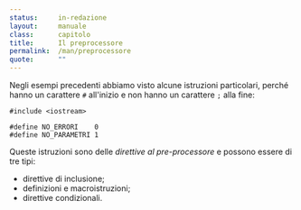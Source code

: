 ```yaml
---
status:     in-redazione
layout:     manuale
class:      capitolo
title:      Il preprocessore
permalink:  /man/preprocessore
quote:      ""
---
```


Negli esempi precedenti abbiamo visto alcune istruzioni particolari, perché hanno un carattere `#` all'inizio e non hanno un carattere `;` alla fine:

``` 
#include <iostream>

#define NO_ERRORI    0
#define NO_PARAMETRI 1

```

Queste istruzioni sono delle *direttive al pre-processore* e possono essere di tre tipi:

- direttive di inclusione;
- definizioni e macroistruzioni;
- direttive condizionali.

<!--
6.2   DIRETTIVE DI INCLUSIONE
Le direttive di inclusione sono certamente le più comunemente usate, infatti vengono utilizzate per includere i file con le definizioni delle funzioni di libreria, le definizioni delle macroistruzioni e dei simboli necessari per la corretta compilazione dei programmi.
La forma sintattica di questa direttiva è quella che abbiamo più volte incontrato nei precedenti esempi:
#include <file>
dove per file si intende un qualsiasi file presente nelle directory di include definite con le opzioni del compilatore.
Alcuni dei file piu comunemente usati sono:
stdio.h;
stdlib.h;
string.h;
math.h;
time.h;
Questi file contengono le definizioni dei tipi di dati ed i prototipi delle funzioni utilizzati rispettivamente per le operazione di I/O standard, funzioni di conversione e gestione dinamica della memoria, funzioni di trattamento delle stringhe, funzioni matematiche, funzioni lettura dell’orologio di sistema.
Una forma alternativa è la seguente:
#include "miofile"
In questo caso il file deve trovarsi nella directory corrente. Questa forma è usata per l’inclusione di porzioni di codice inerenti al programma.
È possibile nidificare le direttive #include, infatti un file incluso può a sua volta contenere tale direttiva. Il livello di nidificazione è tuttavia dipendente dallo specifico preprocessore e dall’architettura del sistema. 
6.3   DEFINIZIONI E MACROISTRUZIONI
È possibile definire degli identificatori correlati a stringhe di sostituzione che il preprocessore provvederà ad inserire nel codice sorgente in luogo di detti identificatori prima del processo di compilazione. Generalmente, tali stringhe sono costituite da valori costanti o istruzioni, nel primo caso sono chiamate costanti simboliche, nel secondo sono chiamate macroistruzioni o più brevemente macro.
Alcuni esempi validi di costanti simboliche sono:
#define FALSE 0
#define TRUE 1
#define NUMERO 0.2
#define STRINGA "Stringa di caratteri" 
Alcuni esempi validi di macroistruzioni sono:
#define INCREMENTO(x) x * 0.2
#define CUBO(x) x * x * x 
È inoltre possibile eliminare una #define precedentemente assegnata per mezzo della direttiva #undef.
Vediamo ora un esempio di uso delle definizioni e delle macroistruzioni:
PRE01.C - Definizioni e macroistruzioni
/**********************************************************
 File: pre1.c
 Desc: definizioni e macroistruzioni
 Comm: 
**********************************************************/
#include <stdio.h>

#define NUMERO 3
#define INCREMENTO(x) x * 1.23
#define CUBO(x) x * x * x

int main()
{
  int x;
  double y;
    
  printf("Numero     : %d \n", NUMERO);
  x = CUBO(NUMERO);
  printf("Cubo       : %d \n", x);
  
#undef NUMERO
#define NUMERO 4

  printf("Numero     : %d \n", NUMERO);
  x = CUBO(NUMERO);
  printf("Cubo       : %d \n", x);
  
  y = INCREMENTO((double)x);
  printf("Incremento : %f \n", y);

  return 0;
}
/******* End *********************************************/
Il programma produrrà il seguente output:
Numero     : 3
Cubo       : 27
Numero     : 4
Cubo       : 64
Incremento : 78.720000
Una macro generalmente è di esecuzione piu` veloce di una funzione che effettua le medesime operazioni, in quanto, operando una pura sostituzione di codice  non richiede la memorizzazione sullo stack di alcun indirizzo di ritorno. Nei file standard di "include" possiamo trovare sovente alcune funzioni implementate come macro, generalmente queste ultime sono riconoscibili dal prefisso _(underscore).
Un esempio tipico è quello della funzione toupper(c) che effettua la conversione a maiuscolo di un carattere minuscolo, una forma tipica della sua implementazione come macro è:
#define _toupper(c)     ((c)- 'a'+'A')
oppure:
#define _toupper(c) ((c)>= 'a'&&(c) <= 'z'?(c)& 0x5F:(c))
Questa seconda forma, a prima vista oscura, può essere facilmente così tradotta: se il parametro c è minuscolo, ovvero una lettera compresa tra a e z, l’espressione restituisce la corrispondente maiuscola per mezzo dell’operatore & (bitwise), altrimenti restituisce il carattere senza alcuna modifica.
6.4   DIRETTIVE CONDIZIONALI
Le direttive condizionali consentono di delimitare una o più istruzioni che verranno compilate in determinate condizioni. Questo tipo di compilazione è definito compilazione condizionale e viene utilizzato in molti casi per la creazione di programmi che debbano funzionare su diversi sistemi operativi.
Direttive condizionali
Direttiva
Descrizione
#if
se non zero
#ifdef
se definito
#ifndef
se non definito
#else
altrimenti
#elif
altrimenti se
#endif
fine del blocco condizionale
Vediamo più chiaramente con un esempio gli effetti delle compilazioni condizionali. Consideriamo il seguente programma:
PRE2.C- Compilazione condizionale
/**********************************************************
 File: pre2.c
 Desc: compilazione condizionale
 Comm: 
**********************************************************/
#include <stdio.h>

#define FLAG 1

#if FLAG
#define STRING "Elevazione al cubo"
#define FORMULA(x) x * x * x
#else
#define STRING "Elevazione al quadrato"
#define FORMULA(x) x * x
#endif

int main()
{
  int a = 4, x;
  char s[25];
    
  strcpy(s, STRING);
  printf("Flag : %d  Numero : %d\n", FLAG, a);
  x = FORMULA(a);
  printf("%-25s : %d \n", s, x);

  return 0;
}
/******* End *********************************************/
Compilato ed eseguito darà il seguente output:
Flag : 1  Numero : 4
Elevazione al cubo        : 64
Ora andiamo a sostituire l’istruzione:
#define FLAG 1
con la seguente:

#define FLAG 0
Nuovamente compilato ed eseguito il programma senza altre modifiche produrrà il seguente output:
Flag : 0  Numero : 4
Elevazione al quadrato    : 16
Naturalmente questa direttiva #define può essere contenuta in un file diverso da quello del programma ed incluso con la direttiva #include, la sostituzione di questo file esterno potrà così determinare il differente comportamento del compilatore.
Quest’ultima tecnica viene comunemente usata per le compilazioni condizionali sulla base del sistema operativo, tali compilazioni usano in molti casi lo stato di definizione di una stringa (token-string) mediante la direttiva #ifdef.

-->
